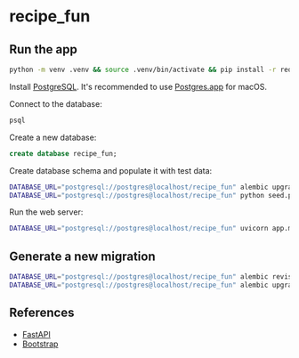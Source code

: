 # recipe_fun

## Run the app
    
```bash
python -m venv .venv && source .venv/bin/activate && pip install -r requirements.txt
```

Install [PostgreSQL](https://www.postgresql.org/). It's recommended to use [Postgres.app](https://postgresapp.com/) for macOS.

Connect to the database:
```bash
psql
```

Create a new database:
```sql
create database recipe_fun;
```

Create database schema and populate it with test data:
```bash
DATABASE_URL="postgresql://postgres@localhost/recipe_fun" alembic upgrade head
DATABASE_URL="postgresql://postgres@localhost/recipe_fun" python seed.py
```

Run the web server:
```bash
DATABASE_URL="postgresql://postgres@localhost/recipe_fun" uvicorn app.main:app --reload
```

## Generate a new migration

```bash
DATABASE_URL="postgresql://postgres@localhost/recipe_fun" alembic revision --autogenerate -m "comment"
DATABASE_URL="postgresql://postgres@localhost/recipe_fun" alembic upgrade head
```


## References

- [FastAPI](https://fastapi.tiangolo.com/)
- [Bootstrap](https://getbootstrap.com/)
